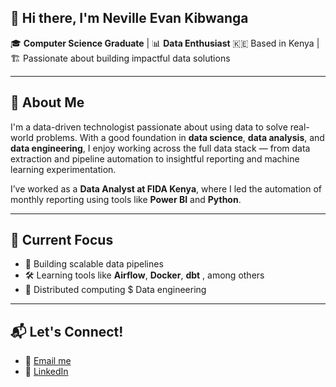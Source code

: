 ## 👋 Hi there, I'm Neville Evan Kibwanga

🎓 **Computer Science Graduate** | 📊 **Data Enthusiast**
 🇰🇪  Based in Kenya | 🏗️ Passionate about building impactful data solutions

---

## 🚀 About Me

I'm a data-driven technologist passionate about using data to solve real-world problems. With a good foundation in **data science**, **data analysis**, and **data engineering**, I enjoy working across the full data stack — from data extraction and pipeline automation to insightful reporting and machine learning experimentation.

I’ve worked as a **Data Analyst at FIDA Kenya**, where I led the automation of monthly reporting using tools like **Power BI** and **Python**.

---

## 🧠 Current Focus

- 🔧 Building scalable data pipelines
- 🛠️ Learning tools like **Airflow**, **Docker**, **dbt** , among others
- 🔭 Distributed computing $ Data engineering


---

## 📬 Let's Connect!

- 📧 [Email me](nkibwanga@gmail.com)
- 💼 [LinkedIn](https://www.linkedin.com/in/neville-evan-0047a1244)

